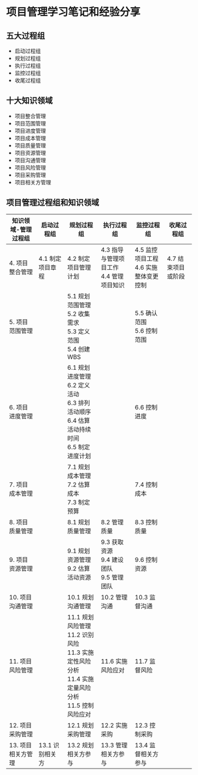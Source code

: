 # 项目管理学习笔记和经验分享


## 五大过程组
* 启动过程组
* 规划过程组
* 执行过程组
* 监控过程组
* 收尾过程组

## 十大知识领域
* 项目整合管理
* 项目范围管理
* 项目进度管理
* 项目成本管理
* 项目质量管理
* 项目资源管理
* 项目沟通管理
* 项目风险管理
* 项目采购管理
* 项目相关方管理

## 项目管理过程组和知识领域

| 知识领域-管理过程组 | 启动过程组 | 规划过程组 | 执行过程组 | 监控过程组 | 收尾过程组 |
|---|---|---|---|---|---|
| 4. 项目整合管理 | 4.1 制定项目章程 | 4.2 制定项目管理计划 | 4.3 指导与管理项目工作<br />4.4 管理项目知识 | 4.5 监控项目工程 <br />4.6 实施整体变更控制 | 4.7 结束项目或阶段 |
| 5. 项目范围管理 || 5.1 规划范围管理<br />5.2 收集需求<br />5.3 定义范围<br />5.4 创建 WBS || 5.5 确认范围 <br />5.6 控制范围 | |
| 6. 项目进度管理 || 6.1 规划进度管理<br />6.2 定义活动 <br />6.3 排列活动顺序<br />6.4 估算活动持续时间<br />6.5 制定进度计划 || 6.6 控制进度| |
| 7. 项目成本管理 || 7.1 规划成本管理<br />7.2 估算成本<br />7.3 制定预算 || 7.4 控制成本||
| 8. 项目质量管理 || 8.1 规划质量管理 | 8.2 管理质量 | 8.3 控制质量 ||
| 9. 项目资源管理 || 9.1 规划资源管理<br />9.2 估算活动资源 | 9.3 获取资源<br />9.4 建设团队<br />9.5 管理团队 | 9.6 控制资源||
| 10. 项目沟通管理 || 10.1 规划沟通管理 | 10.2 管理沟通 | 10.3 监督沟通 ||
| 11. 项目风险管理 || 11.1 规划风险管理<br />11.2 识别风险<br />11.3 实施定性风险分析<br />11.4 实施定量风险分析<br />11.5 控制风险应对 | 11.6 实施风险应对| 11.7 监督风险||
| 12. 项目采购管理 || 12.1 规划采购管理 | 12.2 实施采购 | 12.3 控制采购 ||
| 13. 项目相关方管理 | 13.1 识别相关方 | 13.2 规划相关方参与 | 13.3 管理相关方参与 | 13.4 监督相关方参与 |
